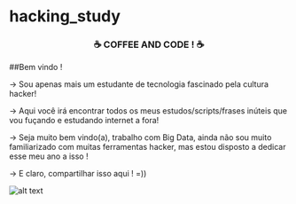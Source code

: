 # hacking_study

<h3 align="center">
   ☕ COFFEE AND CODE ! ☕
</h3>

##Bem vindo !

<p> -> Sou apenas mais um estudante de tecnologia fascinado pela cultura hacker!</p>
<p> -> Aqui você irá encontrar todos os meus estudos/scripts/frases inúteis que vou fuçando e estudando internet a fora!</p>
<p> -> Seja muito bem vindo(a), trabalho com Big Data, ainda não sou muito familiarizado com muitas ferramentas hacker, mas estou disposto a dedicar esse meu ano a isso !</p>
<p> -> E claro, compartilhar isso aqui ! =))</p>


![alt text](https://img.favpng.com/21/1/3/rami-malek-mr-robot-elliot-alderson-television-show-png-favpng-QCARPCzyt1E9mbd4TZJt9P5CG.jpg)
